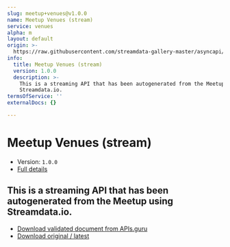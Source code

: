 ```yaml
---
slug: meetup+venues@v1.0.0
name: Meetup Venues (stream)
service: venues
alpha: m
layout: default
origin: >-
  https://raw.githubusercontent.com/streamdata-gallery-master/asyncapi/master/_listings/meetup/meetup-venues-stream-async.md
info:
  title: Meetup Venues (stream)
  version: 1.0.0
  description: >-
    This is a streaming API that has been autogenerated from the Meetup using
    Streamdata.io.
termsOfService: ''
externalDocs: {}

---
```

# Meetup Venues (stream)

* Version: `1.0.0`
* [Full details](../html/meetup+venues@v1.0.0.html)



## This is a streaming API that has been autogenerated from the Meetup using Streamdata.io.



* [Download validated document from APIs.guru](https://raw.githubusercontent.com/APIs-guru/asyncapi-directory/master/docs/APIs/meetup%2Bvenues%40v1.0.0.yaml)
* [Download original / latest](https://raw.githubusercontent.com/streamdata-gallery-master/asyncapi/master/_listings/meetup/meetup-venues-stream-async.md)

<script type="application/ld+json">
{
  "@context": "http://schema.org/",
  "@type": "WebAPI",
  "description": "This is a streaming API that has been autogenerated from the Meetup using Streamdata.io.",
  "documentation": "",

  "name": "Meetup Venues (stream)"
}
</script>
